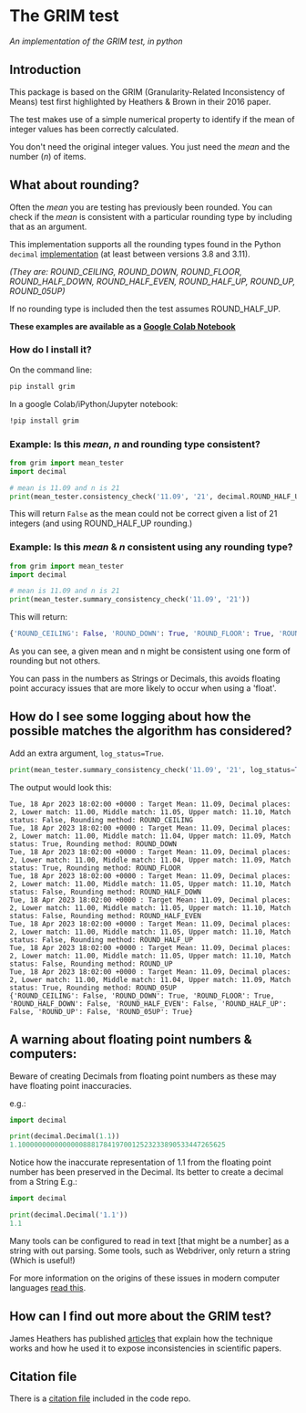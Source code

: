 # The GRIM test 
_An implementation of the GRIM test, in python_

## Introduction
This package is based on the GRIM (Granularity-Related Inconsistency of Means) test first highlighted by Heathers & Brown in their 2016 paper.

The test makes use of a simple numerical property to identify if the mean of integer values has been correctly calculated.

You don't need the original integer values. You just need the _mean_ and the number (_n_) of items.

## What about rounding?

Often the _mean_ you are testing has previously been rounded. You can check if the _mean_ is consistent with a particular rounding type by including that as an argument.

This implementation supports all the rounding types found in the Python `decimal` [implementation](https://docs.python.org/3/library/decimal.html) (at least between versions 3.8 and 3.11).


*(They are: ROUND_CEILING, ROUND_DOWN, ROUND_FLOOR, ROUND_HALF_DOWN, ROUND_HALF_EVEN, ROUND_HALF_UP, ROUND_UP, ROUND_05UP)*


If no rounding type is included then the test assumes ROUND_HALF_UP.


**These examples are available as a [Google Colab Notebook](https://colab.research.google.com/drive/1TyHaCJNdDGyrWMNB-ea2axbWDnw8iiBu?usp=sharing)**


### How do I install it?

On the command line:
```bash
pip install grim
```

In a google Colab/iPython/Jupyter notebook:
```bash
!pip install grim
```

### Example: Is this _mean_, _n_ and rounding type consistent?
```python
from grim import mean_tester
import decimal

# mean is 11.09 and n is 21
print(mean_tester.consistency_check('11.09', '21', decimal.ROUND_HALF_UP))
```
This will return `False` as the mean could not be correct given a list of 21 integers (and using ROUND_HALF_UP rounding.)

### Example: Is this _mean_ & _n_ consistent using any rounding type?
```python
from grim import mean_tester
import decimal

# mean is 11.09 and n is 21
print(mean_tester.summary_consistency_check('11.09', '21'))
```
This will return:
```python
{'ROUND_CEILING': False, 'ROUND_DOWN': True, 'ROUND_FLOOR': True, 'ROUND_HALF_DOWN': False, 'ROUND_HALF_EVEN': False, 'ROUND_HALF_UP': False, 'ROUND_UP': False, 'ROUND_05UP': True}
```
As you can see, a given mean and n might be consistent using one form of rounding but not others.

You can pass in the numbers as Strings or Decimals, this avoids floating point accuracy issues that are more likely to occur when using a 'float'.

## How do I see some logging about how the possible matches the algorithm has considered?

Add an extra argument,  `log_status=True`.
```python
print(mean_tester.summary_consistency_check('11.09', '21', log_status=True))
```

The output would look this:
```
Tue, 18 Apr 2023 18:02:00 +0000 : Target Mean: 11.09, Decimal places: 2, Lower match: 11.00, Middle match: 11.05, Upper match: 11.10, Match status: False, Rounding method: ROUND_CEILING
Tue, 18 Apr 2023 18:02:00 +0000 : Target Mean: 11.09, Decimal places: 2, Lower match: 11.00, Middle match: 11.04, Upper match: 11.09, Match status: True, Rounding method: ROUND_DOWN
Tue, 18 Apr 2023 18:02:00 +0000 : Target Mean: 11.09, Decimal places: 2, Lower match: 11.00, Middle match: 11.04, Upper match: 11.09, Match status: True, Rounding method: ROUND_FLOOR
Tue, 18 Apr 2023 18:02:00 +0000 : Target Mean: 11.09, Decimal places: 2, Lower match: 11.00, Middle match: 11.05, Upper match: 11.10, Match status: False, Rounding method: ROUND_HALF_DOWN
Tue, 18 Apr 2023 18:02:00 +0000 : Target Mean: 11.09, Decimal places: 2, Lower match: 11.00, Middle match: 11.05, Upper match: 11.10, Match status: False, Rounding method: ROUND_HALF_EVEN
Tue, 18 Apr 2023 18:02:00 +0000 : Target Mean: 11.09, Decimal places: 2, Lower match: 11.00, Middle match: 11.05, Upper match: 11.10, Match status: False, Rounding method: ROUND_HALF_UP
Tue, 18 Apr 2023 18:02:00 +0000 : Target Mean: 11.09, Decimal places: 2, Lower match: 11.00, Middle match: 11.05, Upper match: 11.10, Match status: False, Rounding method: ROUND_UP
Tue, 18 Apr 2023 18:02:00 +0000 : Target Mean: 11.09, Decimal places: 2, Lower match: 11.00, Middle match: 11.04, Upper match: 11.09, Match status: True, Rounding method: ROUND_05UP
{'ROUND_CEILING': False, 'ROUND_DOWN': True, 'ROUND_FLOOR': True, 'ROUND_HALF_DOWN': False, 'ROUND_HALF_EVEN': False, 'ROUND_HALF_UP': False, 'ROUND_UP': False, 'ROUND_05UP': True}
```

## A warning about floating point numbers & computers:

Beware of creating Decimals from floating point numbers as these may have floating point inaccuracies.

e.g.:

```python
import decimal

print(decimal.Decimal(1.1))
1.100000000000000088817841970012523233890533447265625
```

Notice how the inaccurate representation of 1.1 from the floating point number has been preserved in the Decimal. Its better to create a decimal from a String E.g.:

```python
import decimal

print(decimal.Decimal('1.1'))
1.1
```

Many tools can be configured to read in text [that might be a number] as a string with out parsing. Some tools, such as Webdriver, only return a string (Which is useful!)

For more information on the origins of these issues in modern computer languages [read this](http://effbot.org/pyfaq/why-am-i-getting-strange-results-with-simple-arithmetic-operations.htm).

## How can I find out more about the GRIM test?
James Heathers has published [articles](https://medium.com/@jamesheathers/the-grim-test-a-method-for-evaluating-published-research-9a4e5f05e870) that explain how the technique works and how he used it to expose inconsistencies in scientific papers.

## Citation file

There is a [citation file](https://github.com/phoughton/grim_test/blob/master/CITATION.cff) included in the code repo.
